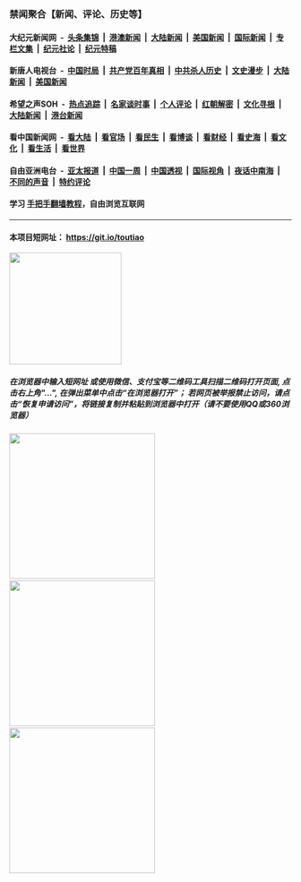 ### 禁闻聚合【新闻、评论、历史等】

#### 大纪元新闻网 &nbsp;-&nbsp; [头条集锦](indexes/E头条集锦.md?t=03011931) &nbsp;|&nbsp; [港澳新闻](indexes/E港澳新闻.md?t=03011931)  &nbsp;|&nbsp; [大陆新闻](indexes/E大陆新闻.md?t=03011931) &nbsp;|&nbsp; [美国新闻](indexes/E美国新闻.md?t=03011931) &nbsp;|&nbsp; [国际新闻](indexes/E国际新闻.md?t=03011931) &nbsp;|&nbsp; [专栏文集](indexes/E专栏文集.md?t=03011931) &nbsp;|&nbsp; [纪元社论](indexes/E纪元社论.md?t=03011931) &nbsp;|&nbsp; [纪元特稿](indexes/E纪元特稿.md?t=03011931) 

#### 新唐人电视台 &nbsp;-&nbsp; [中国时局](indexes/N中国时局.md?t=03011931) &nbsp;|&nbsp; [共产党百年真相](indexes/N共产党百年真相.md?t=03011931) &nbsp;|&nbsp; [中共杀人历史](indexes/N中共杀人历史.md?t=03011931) &nbsp;|&nbsp; [文史漫步](indexes/N文史漫步.md?t=03011931) &nbsp;|&nbsp; [大陆新闻](indexes/N大陆新闻.md?t=03011931) &nbsp;|&nbsp; [美国新闻](indexes/N美国新闻.md?t=03011931)

#### 希望之声SOH &nbsp;-&nbsp; [热点追踪](indexes/H热点追踪.md?t=03011931) &nbsp;|&nbsp; [名家谈时事](indexes/H名家谈时事.md?t=03011931) &nbsp;|&nbsp; [个人评论](indexes/H个人评论.md?t=03011931)  &nbsp;|&nbsp; [红朝解密](indexes/H红朝解密.md?t=03011931) &nbsp;|&nbsp; [文化寻根](indexes/H文化寻根.md?t=03011931) &nbsp;|&nbsp; [大陆新闻](indexes/H大陆新闻.md?t=03011931) &nbsp;|&nbsp; [港台新闻](indexes/H港台新闻.md?t=03011931)

#### 看中国新闻网 &nbsp;-&nbsp; [看大陆](indexes/S看大陆.md?t=03011931) &nbsp;|&nbsp; [看官场](indexes/S看官场.md?t=03011931) &nbsp;|&nbsp; [看民生](indexes/S看民生.md?t=03011931)  &nbsp;|&nbsp; [看博谈](indexes/S看博谈.md?t=03011931) &nbsp;|&nbsp; [看财经](indexes/S看财经.md?t=03011931) &nbsp;|&nbsp; [看史海](indexes/S看史海.md?t=03011931) &nbsp;|&nbsp; [看文化](indexes/S看文化.md?t=03011931) &nbsp;|&nbsp; [看生活](indexes/S看生活.md?t=03011931) &nbsp;|&nbsp; [看世界](indexes/S看世界.md?t=03011931)

#### 自由亚洲电台 &nbsp;-&nbsp; [亚太报道](indexes/R亚太报道.md?t=03011931) &nbsp;|&nbsp; [中国一周](indexes/R中国一周.md?t=03011931) &nbsp;|&nbsp; [中国透视](indexes/R中国透视.md?t=03011931)  &nbsp;|&nbsp; [国际视角](indexes/R国际视角.md?t=03011931) &nbsp;|&nbsp; [夜话中南海](indexes/R夜话中南海.md?t=03011931) &nbsp;|&nbsp; [不同的声音](indexes/R不同的声音.md?t=03011931) &nbsp;|&nbsp; [特约评论](indexes/R特约评论.md?t=03011931)

#### 学习 [手把手翻墙教程](https://github.com/gfw-breaker/guides/wiki)，自由浏览互联网

----

#### 本项目短网址： https://git.io/toutiao
<img src="https://raw.githubusercontent.com/gfw-breaker/banned-news/master/scripts/img/qr.png" width="200px"/>  

##### 在浏览器中输入短网址 或使用微信、支付宝等二维码工具扫描二维码打开页面, 点击右上角"...", 在弹出菜单中点击“在浏览器打开”； 若网页被举报禁止访问，请点击“恢复申请访问”，将链接复制并粘贴到浏览器中打开（请不要使用QQ或360浏览器）

<img src="https://raw.githubusercontent.com/gfw-breaker/banned-news/master/scripts/img/1.png" width="260px"/> &nbsp; <img src="https://raw.githubusercontent.com/gfw-breaker/banned-news/master/scripts/img/2.png" width="260px"/> &nbsp; <img src="https://raw.githubusercontent.com/gfw-breaker/banned-news/master/scripts/img/3.png" width="260px"/>
